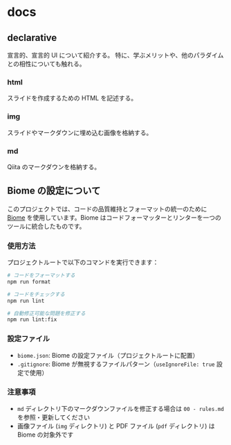 # docs

## declarative

宣言的、宣言的 UI について紹介する。
特に、学ぶメリットや、他のパラダイムとの相性についても触れる。

### html

スライドを作成するための HTML を記述する。

### img

スライドやマークダウンに埋め込む画像を格納する。

### md

Qiita のマークダウンを格納する。

## Biome の設定について

このプロジェクトでは、コードの品質維持とフォーマットの統一のために [Biome](https://biomejs.dev/) を使用しています。Biome はコードフォーマッターとリンターを一つのツールに統合したものです。

### 使用方法

プロジェクトルートで以下のコマンドを実行できます：

```bash
# コードをフォーマットする
npm run format

# コードをチェックする
npm run lint

# 自動修正可能な問題を修正する
npm run lint:fix
```

### 設定ファイル

- `biome.json`: Biome の設定ファイル（プロジェクトルートに配置）
- `.gitignore`: Biome が無視するファイルパターン（`useIgnoreFile: true` 設定で使用）

### 注意事項

- `md` ディレクトリ下のマークダウンファイルを修正する場合は `00 - rules.md` を参照・更新してください
- 画像ファイル (`img` ディレクトリ) と PDF ファイル (`pdf` ディレクトリ) は Biome の対象外です
